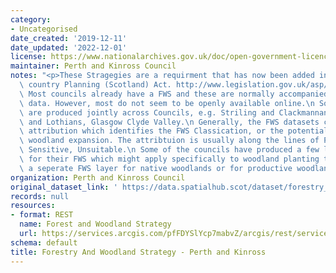```yaml
---
category:
- Uncategorised
date_created: '2019-12-11'
date_updated: '2022-12-01'
license: https://www.nationalarchives.gov.uk/doc/open-government-licence/version/3/
maintainer: Perth and Kinross Council
notes: "<p>These Stragegies are a requirment that has now been added into Town and\
  \ country Planning (Scotland) Act. http://www.legislation.gov.uk/asp/2019/13/part/4/crossheading/forestry-and-woodland-strategy/enacted\n\
  \ Most councils already have a FWS and these are normally accompanied by spatial\
  \ data. However, most do not seem to be openly available online.\n Some of the strategies\
  \ are produced jointly across Councils, e.g. Striling and Clackmannanshire, Edinburgh\
  \ and Lothians, Glasgow Clyde Valley.\n Generally, the FWS datasets contain similar\
  \ attribution which identifies the FWS Classication, or the potential areas fro\
  \ woodland expansion. The attribtuion is usually along the lines of Preffered, Potential,\
  \ Sensitive, Unsuitable.\n Some of the councils have produced a few layers of data\
  \ for their FWS which might apply specifically to woodland planting types, e.g.\
  \ a seperate FWS layer for native woodlands or for productive woodlands.</p>"
organization: Perth and Kinross Council
original_dataset_link: ' https://data.spatialhub.scot/dataset/forestry_and_woodland_strategy-pk'
records: null
resources:
- format: REST
  name: Forest and Woodland Strategy
  url: https://services.arcgis.com/pfFDYSlYcp7mabvZ/arcgis/rest/services/Forest_Woodland_Strategy_PKC/FeatureServer/0/query?outFields=*&where=1%3D1
schema: default
title: Forestry And Woodland Strategy - Perth and Kinross
---
```

